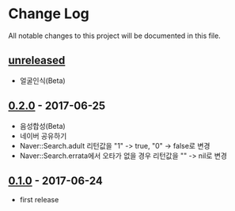 # Change Log
All notable changes to this project will be documented in this file.

## [unreleased]
- 얼굴인식(Beta)

## [0.2.0] - 2017-06-25
- 음성합성(Beta)
- 네이버 공유하기
- Naver::Search.adult 리턴값을 "1" -> true, "0" -> false로 변경
- Naver::Search.errata에서 오타가 없을 경우 리턴값을 "" -> nil로 변경

## [0.1.0] - 2017-06-24

- first release

[0.1.0]: https://github.com/kimsuelim/naver-sdk-ruby/releases/tag/v0.1.0
[0.2.0]: https://github.com/kimsuelim/naver-sdk-ruby/compare/v0.1.0...v0.2.0
[unreleased]: https://github.com/kimsuelim/naver-sdk-ruby/compare/v0.2.0...HEAD
